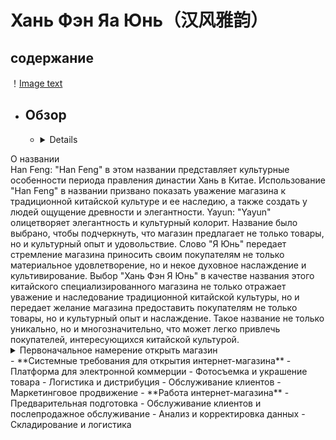# **Хань Фэн Яа Юнь（汉风雅韵）**
## **содержание** 
！[Image text](https://github.com/JiangWenchen/china-club/blob/main/cloud/1c378d6c27aaa75633ae563430999f9.jpg)
- ## Обзор
    - <details>
<summary>О названии</summary>
 Han Feng: "Han Feng" в этом названии представляет культурные особенности периода правления династии Хань в Китае. Использование "Han Feng" в названии призвано показать уважение магазина к традиционной китайской культуре и ее наследию, а также создать у людей ощущение древности и элегантности.
Yayun: "Yayun" олицетворяет элегантность и культурный колорит. Название было выбрано, чтобы подчеркнуть, что магазин предлагает не только товары, но и культурный опыт и удовольствие. Слово "Я Юнь" передает стремление магазина приносить своим покупателям не только материальное удовлетворение, но и некое духовное наслаждение и культивирование.
Выбор "Хань Фэн Я Юнь" в качестве названия этого китайского специализированного магазина не только отражает уважение и наследование традиционной китайской культуры, но и передает желание магазина предоставить покупателям не только товары, но и культурный опыт и наслаждение. Такое название не только уникально, но и многозначительно, что может легко привлечь покупателей, интересующихся китайской культурой.
</details>
<details>
<summary>Первоначальное намерение открыть магазин</summary>
  Удовлетворение рыночного спроса: некоторые китайские специализированные магазины изначально открываются для удовлетворения спроса местного рынка на определенные специализированные товары или услуги. Например, некоторые местные специализированные магазины, такие как продовольственные и ремесленные, могут быть открыты для удовлетворения рыночного спроса, поскольку местные жители питают особую любовь и спрос на эти товары.
Продвижение китайской культуры: первоначальная цель открытия магазина - наследование и продвижение традиционной китайской культуры. Продажа некоторых товаров с элементами традиционной китайской культуры направлена на то, чтобы больше людей узнали и поняли традиционную китайскую культуру.
</details>
- **Системные требования для открытия интернет-магазина**
  - Платформа для электронной коммерции
  - Фотосъемка и украшение товара
  - Логистика и дистрибуция
  - Обслуживание клиентов
  - Маркетинговое продвижение
- **Работа интернет-магазина**
  - Предварительная подготовка
  - Обслуживание клиентов и послепродажное обслуживание
  - Анализ и корректировка данных
  - Складирование и логистика
 
    

